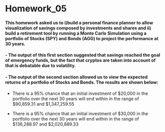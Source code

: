 # Homework_05

####  This homework  asked us to i)build a personal finance planner to allow visualization of savings composed by investments and shares and ii) build a retirement tool by running a Monte Carlo Simulation using a portfolio of Stocks (SPY) and Bonds (AGG) to project the performance at 30 years.

#### - The output of this first section suggested that savings reached the goal of emergency funds, but the fact that cryptos are taken into account of that is debatable due to volatility. 

#### - The output of the second section allowed us to view the expected returns of a portfolio of Stocks and Bonds. The results are shown below:

- There is a 95% chance that an initial investment of $20,000 in the portfolio over the next 30 years will end within in the range of $90,859.31 and $1,347,259.55

- There is a 95% chance that an initial investment of $30,000 in the portfolio over the next 30 years will end within in the range of $136,288.97 and $2,020,889.33
